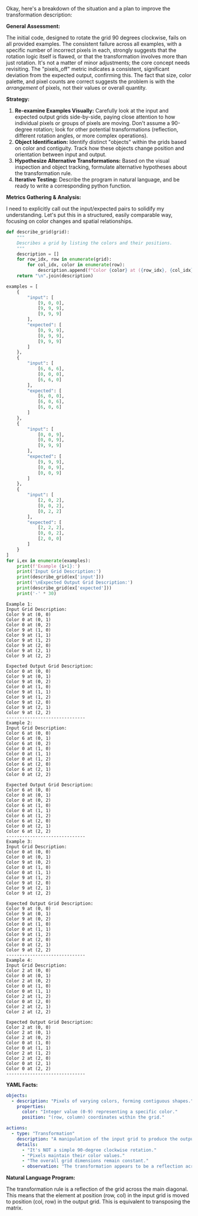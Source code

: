 Okay, here's a breakdown of the situation and a plan to improve the transformation description:

**General Assessment:**

The initial code, designed to rotate the grid 90 degrees clockwise, fails on all provided examples. The consistent failure across all examples, with a specific number of incorrect pixels in each, strongly suggests that the rotation logic itself is flawed, or that the transformation involves more than just rotation. It's not a matter of minor adjustments; the core concept needs revisiting. The "pixels_off" metric indicates a consistent, significant deviation from the expected output, confirming this. The fact that size, color palette, and pixel counts are correct suggests the problem is with the *arrangement* of pixels, not their values or overall quantity.

**Strategy:**

1.  **Re-examine Examples Visually:** Carefully look at the input and expected output grids side-by-side, paying close attention to how individual pixels or groups of pixels are moving. Don't assume a 90-degree rotation; look for other potential transformations (reflection, different rotation angles, or more complex operations).
2.  **Object Identification:** Identify distinct "objects" within the grids based on color and contiguity. Track how these objects change position and orientation between input and output.
3.  **Hypothesize Alternative Transformations:** Based on the visual inspection and object tracking, formulate alternative hypotheses about the transformation rule.
4.  **Iterative Testing:** Describe the program in natural language, and be ready to write a corresponding python function.

**Metrics Gathering & Analysis:**

I need to explicitly call out the input/expected pairs to solidify my understanding. Let's put this in a structured, easily comparable way, focusing on color changes and spatial relationships.


``` python
def describe_grid(grid):
    """
    Describes a grid by listing the colors and their positions.
    """
    description = []
    for row_idx, row in enumerate(grid):
        for col_idx, color in enumerate(row):
            description.append(f"Color {color} at ({row_idx}, {col_idx})")
    return "\n".join(description)

examples = [
    {
        "input": [
            [9, 0, 0],
            [9, 9, 9],
            [9, 9, 9]
        ],
        "expected": [
            [0, 9, 9],
            [0, 9, 9],
            [9, 9, 9]
        ]
    },
    {
        "input": [
            [6, 6, 6],
            [0, 0, 0],
            [6, 6, 0]
        ],
        "expected": [
            [6, 0, 0],
            [6, 0, 6],
            [6, 0, 6]
        ]
    },
    {
        "input": [
            [0, 0, 9],
            [0, 0, 9],
            [9, 9, 9]
        ],
        "expected": [
            [9, 9, 9],
            [0, 0, 9],
            [0, 0, 9]
        ]
    },
    {
        "input": [
            [2, 0, 2],
            [0, 0, 2],
            [0, 2, 2]
        ],
        "expected": [
            [2, 2, 2],
            [0, 0, 2],
            [2, 0, 0]
        ]
    }
]
for i,ex in enumerate(examples):
    print(f'Example {i+1}:')
    print('Input Grid Description:')
    print(describe_grid(ex['input']))
    print('\nExpected Output Grid Description:')
    print(describe_grid(ex['expected']))
    print('-' * 30)

```
```
Example 1:
Input Grid Description:
Color 9 at (0, 0)
Color 0 at (0, 1)
Color 0 at (0, 2)
Color 9 at (1, 0)
Color 9 at (1, 1)
Color 9 at (1, 2)
Color 9 at (2, 0)
Color 9 at (2, 1)
Color 9 at (2, 2)

Expected Output Grid Description:
Color 0 at (0, 0)
Color 9 at (0, 1)
Color 9 at (0, 2)
Color 0 at (1, 0)
Color 9 at (1, 1)
Color 9 at (1, 2)
Color 9 at (2, 0)
Color 9 at (2, 1)
Color 9 at (2, 2)
------------------------------
Example 2:
Input Grid Description:
Color 6 at (0, 0)
Color 6 at (0, 1)
Color 6 at (0, 2)
Color 0 at (1, 0)
Color 0 at (1, 1)
Color 0 at (1, 2)
Color 6 at (2, 0)
Color 6 at (2, 1)
Color 0 at (2, 2)

Expected Output Grid Description:
Color 6 at (0, 0)
Color 0 at (0, 1)
Color 0 at (0, 2)
Color 6 at (1, 0)
Color 0 at (1, 1)
Color 6 at (1, 2)
Color 6 at (2, 0)
Color 0 at (2, 1)
Color 6 at (2, 2)
------------------------------
Example 3:
Input Grid Description:
Color 0 at (0, 0)
Color 0 at (0, 1)
Color 9 at (0, 2)
Color 0 at (1, 0)
Color 0 at (1, 1)
Color 9 at (1, 2)
Color 9 at (2, 0)
Color 9 at (2, 1)
Color 9 at (2, 2)

Expected Output Grid Description:
Color 9 at (0, 0)
Color 9 at (0, 1)
Color 9 at (0, 2)
Color 0 at (1, 0)
Color 0 at (1, 1)
Color 9 at (1, 2)
Color 0 at (2, 0)
Color 0 at (2, 1)
Color 9 at (2, 2)
------------------------------
Example 4:
Input Grid Description:
Color 2 at (0, 0)
Color 0 at (0, 1)
Color 2 at (0, 2)
Color 0 at (1, 0)
Color 0 at (1, 1)
Color 2 at (1, 2)
Color 0 at (2, 0)
Color 2 at (2, 1)
Color 2 at (2, 2)

Expected Output Grid Description:
Color 2 at (0, 0)
Color 2 at (0, 1)
Color 2 at (0, 2)
Color 0 at (1, 0)
Color 0 at (1, 1)
Color 2 at (1, 2)
Color 2 at (2, 0)
Color 0 at (2, 1)
Color 0 at (2, 2)
------------------------------

```
**YAML Facts:**


```yaml
objects:
  - description: "Pixels of varying colors, forming contiguous shapes."
    properties:
      color: "Integer value (0-9) representing a specific color."
      position: "(row, column) coordinates within the grid."

actions:
  - type: "Transformation"
    description: "A manipulation of the input grid to produce the output grid."
    details:
      - "It's NOT a simple 90-degree clockwise rotation."
      - "Pixels maintain their color values."
      - "The overall grid dimensions remain constant."
      - observation: "The transformation appears to be a reflection across the main diagonal (top-left to bottom-right)."

```


**Natural Language Program:**

The transformation rule is a reflection of the grid across the main diagonal. This means that the element at position (row, col) in the input grid is moved to position (col, row) in the output grid. This is equivalent to transposing the matrix.
